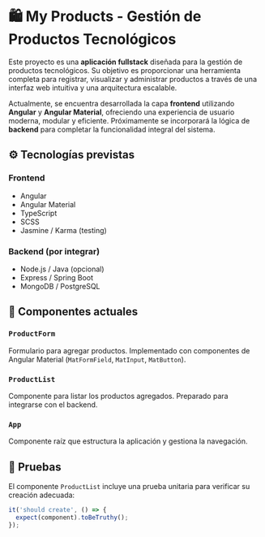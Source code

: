 # 🛍️ My Products - Gestión de Productos Tecnológicos

Este proyecto es una **aplicación fullstack** diseñada para la gestión de productos tecnológicos. Su objetivo es proporcionar una herramienta completa para registrar, visualizar y administrar productos a través de una interfaz web intuitiva y una arquitectura escalable.

Actualmente, se encuentra desarrollada la capa **frontend** utilizando **Angular** y **Angular Material**, ofreciendo una experiencia de usuario moderna, modular y eficiente. Próximamente se incorporará la lógica de **backend** para completar la funcionalidad integral del sistema.

## ⚙️ Tecnologías previstas

### Frontend
- Angular
- Angular Material
- TypeScript
- SCSS
- Jasmine / Karma (testing)

### Backend (por integrar)
- Node.js / Java (opcional)
- Express / Spring Boot
- MongoDB / PostgreSQL

## 📂 Componentes actuales

### `ProductForm`
Formulario para agregar productos. Implementado con componentes de Angular Material (`MatFormField`, `MatInput`, `MatButton`).

### `ProductList`
Componente para listar los productos agregados. Preparado para integrarse con el backend.

### `App`
Componente raíz que estructura la aplicación y gestiona la navegación.

## 🧪 Pruebas

El componente `ProductList` incluye una prueba unitaria para verificar su creación adecuada:

```ts
it('should create', () => {
  expect(component).toBeTruthy();
});
